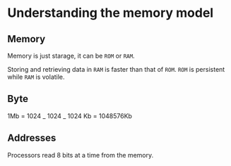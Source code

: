 # Understanding the memory model

## Memory

Memory is just starage, it can be `ROM` or `RAM`.

Storing and retrieving data in `RAM` is faster than that of `ROM`. `ROM` is persistent while `RAM` is volatile.

## Byte

1Mb = 1024 _ 1024 _ 1024 Kb = 1048576Kb

## Addresses

Processors read 8 bits at a time from the memory.
